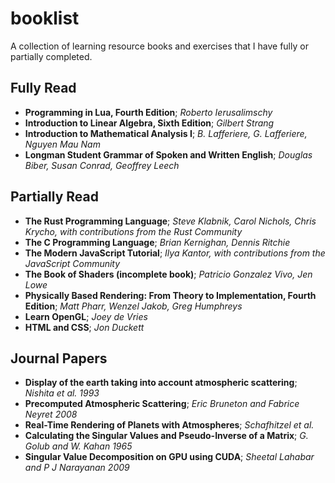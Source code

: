 # booklist

A collection of learning resource books and exercises that I have fully or partially completed.

## Fully Read
- __Programming in Lua, Fourth Edition__; _Roberto Ierusalimschy_
- __Introduction to Linear Algebra, Sixth Edition__; _Gilbert Strang_
- __Introduction to Mathematical Analysis I__; _B. Lafferiere, G. Lafferiere, Nguyen Mau Nam_
- __Longman Student Grammar of Spoken and Written English__; _Douglas Biber, Susan Conrad, Geoffrey Leech_

## Partially Read
- __The Rust Programming Language__; _Steve Klabnik, Carol Nichols, Chris Krycho, with contributions from the Rust Community_
- __The C Programming Language__; _Brian Kernighan, Dennis Ritchie_
- __The Modern JavaScript Tutorial__; _Ilya Kantor, with contributions from the JavaScript Community_
- __The Book of Shaders (incomplete book)__; _Patricio Gonzalez Vivo, Jen Lowe_
- __Physically Based Rendering: From Theory to Implementation, Fourth Edition__; _Matt Pharr, Wenzel Jakob, Greg Humphreys_
- __Learn OpenGL__; _Joey de Vries_
- __HTML and CSS__; _Jon Duckett_

## Journal Papers
- __Display of the earth taking into account atmospheric scattering__; _Nishita et al. 1993_
- __Precomputed Atmospheric Scattering__; _Eric Bruneton and Fabrice Neyret 2008_
- __Real-Time Rendering of Planets with Atmospheres__; _Schafhitzel et al._
- __Calculating the Singular Values and Pseudo-Inverse of a Matrix__; _G. Golub and W. Kahan 1965_
- __Singular Value Decomposition on GPU using CUDA__; _Sheetal Lahabar and P J Narayanan 2009_
